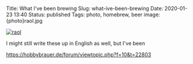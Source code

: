 Title: What I've been brewing
Slug: what-ive-been-brewing
Date: 2020-01-23 13:40
Status: published
Tags: photo, homebrew, beer
image: {photo}raol.jpg

[![raol]({photo}raol.jpg "raol")]({static}/pic/raol.jpg)

I might still write these up in English as well, but I've
been

https://hobbybrauer.de/forum/viewtopic.php?f=10&t=22803
